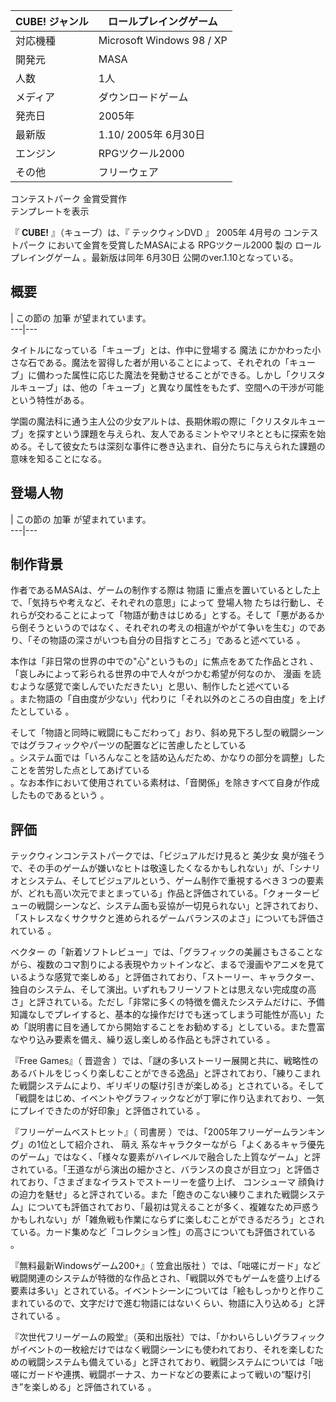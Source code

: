 CUBE!  ジャンル  |  ロールプレイングゲーム   
---|---  
対応機種  |  Microsoft Windows  98  /  XP   
開発元  |  MASA   
人数  |  1人   
メディア  |  ダウンロードゲーム   
発売日  |  2005年   
最新版  |  1.10/ 2005年  6月30日   
エンジン  |  RPGツクール2000   
その他  |  フリーウェア    
コンテストパーク  金賞受賞作  
テンプレートを表示  
  
『 **CUBE!** 』（キューブ）は、『  テックウィンDVD  』  2005年  4月号の  コンテストパーク
において金賞を受賞したMASAによる  RPGツクール2000  製の  ロールプレイングゲーム  。最新版は同年  6月30日
公開のver.1.10となっている。

##  概要  

|  この節の  加筆  が望まれています。  
---|---  
  
タイトルになっている「キューブ」とは、作中に登場する  魔法
にかかわった小さな石である。魔法を習得した者が用いることによって、それぞれの「キューブ」に備わった属性に応じた魔法を発動させることができる。しかし「クリスタルキューブ」は、他の「キューブ」と異なり属性をもたず、空間への干渉が可能という特性がある。

学園の魔法科に通う主人公の少女アルトは、長期休暇の際に「クリスタルキューブ」を探すという課題を与えられ、友人であるミントやマリネとともに探索を始める。そして彼女たちは深刻な事件に巻き込まれ、自分たちに与えられた課題の意味を知ることになる。

##  登場人物  

|  この節の  加筆  が望まれています。  
---|---  
  
##  制作背景  

作者であるMASAは、ゲームの制作する際は  物語  に重点を置いているとした上で、「気持ちや考えなど、それぞれの意思」によって  登場人物
たちは行動し、それらが交わることによって「物語が動きはじめる」とする。そして「悪があるから倒そうというのではなく、それぞれの考えの相違がやがて争いを生む」のであり、「その物語の深さがいつも自分の目指すところ」であると述べている
  。

本作は「非日常の世界の中での"心"というもの」に焦点をあてた作品とされ    、「哀しみによって彩られる世界の中で人々がつかむ希望が何なのか、  漫画
を読むような感覚で楽しんでいただきたい」と思い、制作したと述べている  
。また物語の「自由度が少ない」代わりに「それ以外のところの自由度」を上げたとしている    。

そして「物語と同時に戦闘にもこだわって」おり、斜め見下ろし型の戦闘シーンではグラフィックやパーツの配置などに苦慮したとしている  
。システム面では「いろんなことを詰め込んだため、かなりの部分を調整」したことを苦労した点としてあげている  
。なお本作において使用されている素材は、「音関係」を除きすべて自身が作成したものであるという    。

##  評価  

テックウィンコンテストパークでは、「ビジュアルだけ見ると  美少女
臭が強そうで、その手のゲームが嫌いなヒトは敬遠したくなるかもしれない」が、「シナリオとシステム、そしてビジュアルという、ゲーム制作で重視するべき３つの要素が、どれも高い次元でまとまっている」作品と評価されている。「クォータービューの戦闘シーンなど、システム面も妥協が一切見られない」と評されており、「ストレスなくサクサクと進められるゲームバランスのよさ」についても評価されている
  。

ベクター
の「新着ソフトレビュー」では、「グラフィックの美麗さもさることながら、複数のコマ割りによる表現やカットインなど、まるで漫画やアニメを見ているような感覚で楽しめる」と評価されており、「ストーリー、キャラクター、独自のシステム、そして演出。いずれもフリーソフトとは思えない完成度の高さ」と評されている。ただし「非常に多くの特徴を備えたシステムだけに、予備知識なしでプレイすると、基本的な操作だけでも迷ってしまう可能性が高い」ため「説明書に目を通してから開始することをお勧めする」としている。また豊富なやり込み要素を備え、繰り返し楽しめる作品とも評されている
  。

『Free Games』（  晋遊舎
）では、「謎の多いストーリー展開と共に、戦略性のあるバトルをじっくり楽しむことができる逸品」と評されており、「練りこまれた戦闘システムにより、ギリギリの駆け引きが楽しめる」とされている。そして「戦闘をはじめ、イベントやグラフィックなどが丁寧に作り込まれており、一気にプレイできたのが好印象」と評価されている
  。

『フリーゲームベストヒット』（  司書房  ）では、「2005年フリーゲームランキング」の1位として紹介され、  萌え
系なキャラクターながら「よくあるキャラ優先のゲーム」ではなく、「様々な要素がハイレベルで融合した上質なゲーム」と評されている。「王道ながら演出の細かさと、バランスの良さが目立つ」と評価されており、「さまざまなイラストでストーリーを盛り上げ、
コンシューマ
顔負けの迫力を魅せ」ると評されている。また「飽きのこない練りこまれた戦闘システム」についても評価されており、「最初は覚えることが多く、複雑なため戸惑うかもしれない」が「雑魚戦も作業にならずに楽しむことができるだろう」とされている。カード集めなど「コレクション性」の高さについても評価されている
  。

『無料最新Windowsゲーム200+』（  笠倉出版社
）では、「咄嗟にガード」など戦闘関連のシステムが特徴的な作品とされ、「戦闘以外でもゲームを盛り上げる要素は多い」とされている。イベントシーンについては「絵もしっかりと作りこまれているので、文字だけで進む物語にはないくらい、物語に入り込める」と評されている
  。

『次世代フリーゲームの殿堂』（英和出版社）では、「かわいらしいグラフィックがイベントの一枚絵だけではなく戦闘シーンにも使われており、それを楽しむための戦闘システムも備えている」と評されており、戦闘システムについては「咄嗟にガードや連携、戦闘ボーナス、カードなどの要素によって戦いの“駆け引き”を楽しめる」と評価されている
  。

